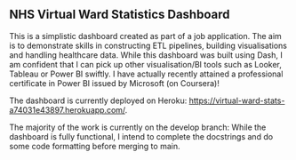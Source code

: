 ## NHS Virtual Ward Statistics Dashboard

This is a simplistic dashboard created as part of a job application. The aim is to demonstrate skills in constructing ETL pipelines, building visualisations and handling healthcare data. While this dashboard was built using Dash, I am confident that I can pick up other visualisation/BI tools such as Looker, Tableau or Power BI swiftly. I have actually recently attained a professional certificate in Power BI issued by Microsoft (on Coursera)!

The dashboard is currently deployed on Heroku: https://virtual-ward-stats-a74031e43897.herokuapp.com/. 

The majority of the work is currently on the develop branch: While the dashboard is fully functional, I intend to complete the docstrings and do some code formatting before merging to main.
